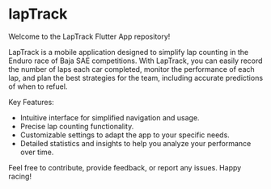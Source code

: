 # lapTrack
Welcome to the LapTrack Flutter App repository!

LapTrack is a mobile application designed to simplify lap counting in the Enduro race of Baja SAE competitions. With LapTrack, you can easily record the number of laps each car completed, monitor the performance of each lap, and plan the best strategies for the team, including accurate predictions of when to refuel.

Key Features:

- Intuitive interface for simplified navigation and usage.
- Precise lap counting functionality.
- Customizable settings to adapt the app to your specific needs.
- Detailed statistics and insights to help you analyze your performance over time.

Feel free to contribute, provide feedback, or report any issues. Happy racing!
